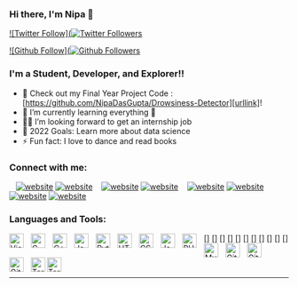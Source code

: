### Hi there, I'm Nipa 👋

[![Twitter Follow](![Twitter Followers](https://img.shields.io/twitter/follow/nipa_das_gupta?logo=twitter&style=social)](https://twitter.com/nipa_das_gupta)

[![Github Follow](![Github Followers](https://img.shields.io/github/followers/Nipa%20Das%20Gupta?style=social)](https://github.com/NipaDasGupta)


### I'm a Student, Developer, and Explorer!!

- 🔭 Check out my Final Year Project Code : [https://github.com/NipaDasGupta/Drowsiness-Detector][urllink]!
- 🌱 I’m currently learning everything 🤣
- 👩‍💼 I’m looking forward to get an internship job
- 🥅 2022 Goals: Learn more about data science
- ⚡ Fun fact: I love to dance and read books

### Connect with me:

&nbsp;&nbsp;
[![website](./img/twitter-light.svg)](https://twitter.com/nipa_das_gupta#gh-light-mode-only)
[![website](./img/twitter-dark.svg)](https://twitter.com/nipa_das_gupta#gh-dark-mode-only)
&nbsp;&nbsp;
[![website](./img/linkedin-light.svg)](https://www.linkedin.com/in/nipa-das-gupta#gh-light-mode-only)
[![website](./img/linkedin-dark.svg)](https://www.linkedin.com/in/nipa-das-gupta#gh-dark-mode-only)
&nbsp;&nbsp;
[![website](./img/instagram-light.svg)](https://www.instagram.com/nipa_das_gupta#gh-light-mode-only)
[![website](./img/instagram-dark.svg)](https://www.instagram.com/nipa_das_gupta#gh-dark-mode-only)
&nbsp;&nbsp;
[![website](./img/facebook-light.svg)](https://www.facebook.com/profile.php?id=100075298908129#gh-light-mode-only)
[![website](./img/facebook-dark.svg)](https://www.facebook.com/profile.php?id=100075298908129#gh-dark-mode-only)

### Languages and Tools:

[<img align="left" alt="Visual Studio Code" width="26px" src="https://cdn.jsdelivr.net/gh/devicons/devicon/icons/vscode/vscode-original.svg" style="padding-right:10px;" />]
[<img align="left" alt="C" width="26px" src="https://cdn.jsdelivr.net/gh/devicons/devicon/icons/c/c-original.svg" style="padding-right:10px;" />]
[<img align="left" alt="C++" width="26px" src="https://upload.wikimedia.org/wikipedia/commons/1/18/ISO_C%2B%2B_Logo.svg" style="padding-right:10px;" />]
[<img align="left" alt="Java" width="26px" src="https://cdn.jsdelivr.net/gh/devicons/devicon/icons/java/java-original.svg" style="padding-right:10px;" />]
[<img align="left" alt="Python" width="26px" src="https://cdn.jsdelivr.net/gh/devicons/devicon/icons/python/python-original.svg" style="padding-right:10px;" />]
[<img align="left" alt="HTML5" width="26px" src="https://cdn.jsdelivr.net/gh/devicons/devicon/icons/html5/html5-original.svg" style="padding-right:10px;" />]
[<img align="left" alt="CSS3" width="26px" src="https://cdn.jsdelivr.net/gh/devicons/devicon/icons/css3/css3-original.svg" style="padding-right:10px;" />]
[<img align="left" alt="JavaScript" width="26px" src="https://cdn.jsdelivr.net/gh/devicons/devicon/icons/javascript/javascript-original.svg" style="padding-right:10px;" />]
[<img align="left" alt="PHP" width="26px" src="https://cdn.jsdelivr.net/gh/devicons/devicon/icons/php/php-original.svg" style="padding-right:10px;" />]
[<img align="left" alt="MySQL" width="26px" src="https://cdn.jsdelivr.net/gh/devicons/devicon/icons/mysql/mysql-original.svg" style="padding-right:10px;" />]
[<img align="left" alt="Git" width="26px" src="https://cdn.jsdelivr.net/gh/devicons/devicon/icons/git/git-original.svg" style="padding-right:10px;" />]
[<img align="left" alt="GitHub" width="26px" src="https://user-images.githubusercontent.com/3369400/139447912-e0f43f33-6d9f-45f8-be46-2df5bbc91289.png" style="padding-right:10px;" />](https://www.youtube.com/playlist?list=PLkwxH9e_vrAJ0WbEsFA9W3I1W-g_BTsbt#gh-dark-mode-only)
[<img align="left" alt="GitHub" width="26px" src="https://user-images.githubusercontent.com/3369400/139448065-39a229ba-4b06-434b-bc67-616e2ed80c8f.png" style="padding-right:10px;" />](https://www.youtube.com/playlist?list=PLkwxH9e_vrAJ0WbEsFA9W3I1W-g_BTsbt#gh-light-mode-only)
[<img align="left" alt="Terminal" width="26px" src="./img/terminal-light.svg" />](https://www.youtube.com/playlist?list=PLkwxH9e_vrAJ0WbEsFA9W3I1W-g_BTsbt#gh-light-mode-only)
[<img align="left" alt="Terminal" width="26px" src="./img/terminal-dark.svg" />](https://www.youtube.com/playlist?list=PLkwxH9e_vrAJ0WbEsFA9W3I1W-g_BTsbt#gh-dark-mode-only)

<br />
<br />

---

[twitter]: https://twitter.com/nipa_das_gupta
[instagram]: https://www.instagram.com/nipa_das_gupta
[linkedin]: https://www.linkedin.com/in/nipa-das-gupta
[facebook]: https://www.facebook.com/profile.php?id=100075298908129